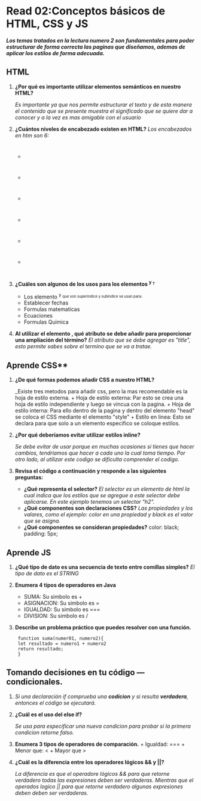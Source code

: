 # Read 02:Conceptos básicos de HTML, CSS y JS

***Los temas tratados en la lectura numero 2 son fundamentales para poder estructurar de forma correcta las paginas que diseñamos, ademas de aplicar los estilos de forma adecuada.***

## **HTML**
1. **¿Por qué es importante utilizar elementos semánticos en nuestro HTML?**

    _Es importante ya que nos permite estructurar el texto y de esta manera el contenido que se presente muestra el significado que se quiere dar a conocer y a la vez es mas amigable con el usuario_
2. **¿Cuántos niveles de encabezado existen en HTML?**
     _Los encabezados en htm son 6:_
     + <h1></h1>
     + <h2></h2>
     + <h3></h3>
     + <h4></h4>
     + <h5></h5>
     + <h6></h6>
3. **¿Cuáles son algunos de los usos para los elementos <sup> y <sub>?**
     + Los elemento <sup> y <sub> que son superindice y subindice se usan para:
     + Establecer fechas
     + Formulas matematicas
     + Ecuaciones
     + Formulas Quimica
4. **Al utilizar el elemento <abbr>, qué atributo se debe añadir para proporcionar una ampliación del término?**
     _El atributo que se debe agregar es "title", esto permite sabes sobre el termino que se va a tratae._

## Aprende CSS**
1. **¿De qué formas podemos añadir CSS a nuestro HTML?**

    _Existe tres metodos para añadir css, pero la mas recomendable es la hoja de estilo externa.
        + Hoja de estilo externa: Par esto se crea una hoja de estilo independiente y luego se vincua con la pagina.
        + Hoja de estilo interna: Para ello dentro de la pagina y dentro del elemento "head" se coloca el CSS mediante el elemento "style"
        + Estilo en linea: Esto se declara para que solo a un elemento especifico se coloque estilos.
2. **¿Por qué deberíamos evitar utilizar estilos inline?**

    _Se debe evitar de usar porque en muchas ocasiones si tienes que hacer cambios, tendriamos que hacer a cada uno la cual toma tiempo. Por otro lado, al utilizar este codigo se dificulta comprender el codigo._

3. **Revisa el código a continuación y responde a las siguientes preguntas:**
    + **¿Qué representa el selector?**
        _El selector es un elemento de html la cual indica que los estilos que se agregue a este selector debe aplicarse. En este ejemplo tenemos un selector "h2"._ 
    + **¿Qué componentes son declaraciones CSS?**
          _Las propiedades y los valares, como el ejemplo: color en una propiedad y black es el valor que se asigna._
    + **¿Qué componentes se consideran propiedades?**
          color: black;
          padding: 5px;
## **Aprende JS**
1. **¿Qué tipo de dato es una secuencia de texto entre comillas simples?**
    _El tipo de dato es el STRING_
2. **Enumera 4 tipos de operadores en Java**
    + SUMA: Su simbolo es +
    + ASIGNACION: Su simbolo es =
    + IGUALDAD: Su simbolo es ===
    + DIVISION: Su simbolo es /
3. **Describe un problema práctico que puedes resolver con una función.**

        function suma(numer01, numero2){
        let resultado = numero1 + numero2
        return resultado;
        }

## **Tomando decisiones en tu código — condicionales.**
1. _Si una declaración if comprueba una **codicion** y si resulta **verdadera**, entonces el código se ejecutará._

2. **¿Cuál es el uso del else if?**

    _Se usa para especificar una nueva condicion para probar si la primera condicion retorne falso._

3. **Enumera 3 tipos de operadores de comparación.**
       + Igualdad: ===
       + Menor que: <
       + Mayor que >
4. **¿Cuál es la diferencia entre los operadores lógicos && y ||?**

    _La diferencia es que el operadore lógicos && para que retorne verdadero todas las expresiones deben ser verdaderas._
    _Mientras que el operados logico || para que retorne verdadero algunas expresiones deben deben ser verdaderas._